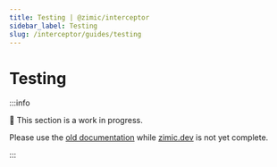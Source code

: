 ```yaml
---
title: Testing | @zimic/interceptor
sidebar_label: Testing
slug: /interceptor/guides/testing
---
```


# Testing

:::info

🚧 This section is a work in progress.

Please use the [old documentation](https://github.com/zimicjs/zimic/wiki) while [zimic.dev](https://zimic.dev) is not
yet complete.

:::
